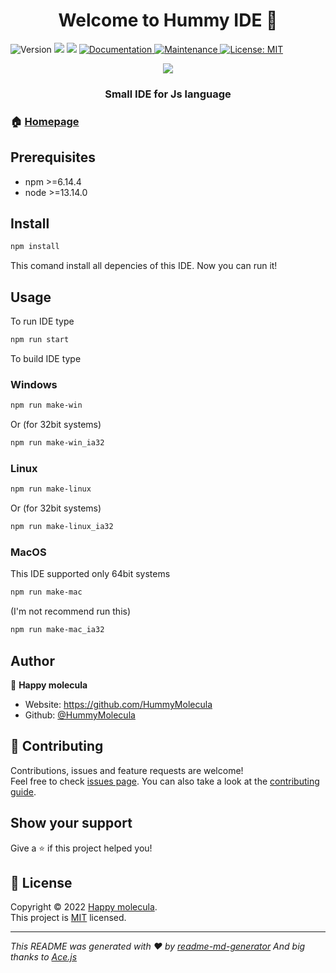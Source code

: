 <h1 align="center">Welcome to Hummy IDE 👋</h1>
<p>
  <img alt="Version" src="https://img.shields.io/badge/version-1.3.0-blue.svg?cacheSeconds=2592000" />
  <img src="https://img.shields.io/badge/npm-%3E%3D6.14.4-blue.svg" />
  <img src="https://img.shields.io/badge/node-%3E%3D13.14.0-blue.svg" />
  <a href="https://github.com/HummyMolecula/Hummy-IDE#readme" target="_blank">
    <img alt="Documentation" src="https://img.shields.io/badge/documentation-yes-brightgreen.svg" />
  </a>
  <a href="https://github.com/HummyMolecula/Hummy-IDE/graphs/commit-activity" target="_blank">
    <img alt="Maintenance" src="https://img.shields.io/badge/Maintained%3F-yes-green.svg" />
  </a>
  <a href="https://github.com/HummyMolecula/Hummy-IDE/blob/master/LICENSE" target="_blank">
    <img alt="License: MIT" src="https://img.shields.io/github/license/HummyMolecula/Hummy-IDE" />
  </a>
</p>

<div align="center">
  <img src="https://avatars.githubusercontent.com/u/99326979?s=400&u=6914eb8103aa67142fff0b53198a1cff31bb0c5d&v=4" />
</div>
<h3 align="center">Small IDE for Js language</h1>

### 🏠 [Homepage](https://github.com/HummyMolecula/Hummy-IDE#readme)

## Prerequisites

- npm >=6.14.4
- node >=13.14.0

## Install

```sh
npm install
```
This comand install all depencies of this IDE.
Now you can run it!

## Usage

To run IDE type
```sh
npm run start
```

To build IDE type

### Windows
```sh
npm run make-win
```
Or (for 32bit systems)
```sh
npm run make-win_ia32
```

### Linux
```sh
npm run make-linux
```
Or (for 32bit systems)
```sh
npm run make-linux_ia32
```
### MacOS
This IDE supported only 64bit systems
```sh
npm run make-mac
```
(I'm not recommend run this)
```sh
npm run make-mac_ia32
```

## Author

👤 **Happy molecula**

* Website: https://github.com/HummyMolecula
* Github: [@HummyMolecula](https://github.com/HummyMolecula)

## 🤝 Contributing

Contributions, issues and feature requests are welcome!<br />Feel free to check [issues page](https://github.com/HummyMolecula/Hummy-IDE/issues). You can also take a look at the [contributing guide](https://github.com/HummyMolecula/Hummy-IDE/blob/master/CONTRIBUTING.md).

## Show your support

Give a ⭐️ if this project helped you!

## 📝 License

Copyright © 2022 [Happy molecula](https://github.com/HummyMolecula).<br />
This project is [MIT](https://github.com/HummyMolecula/Hummy-IDE/blob/master/LICENSE) licensed.

***
_This README was generated with ❤️ by [readme-md-generator](https://github.com/kefranabg/readme-md-generator)_
_And big thanks to [Ace.js](https://ace.c9.io/)_
